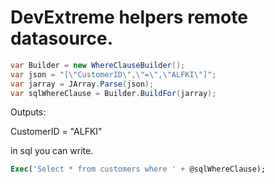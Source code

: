 # DevExtreme helpers remote datasource.


```csharp
var Builder = new WhereClauseBuilder();
var json = "[\"CustomerID\",\"=\",\"ALFKI\"]";
var jarray = JArray.Parse(json);
var sqlWhereClause = Builder.BuildFor(jarray);
```

Outputs:

CustomerID = "ALFKI"

in sql you can write.

```sql
Exec('Select * from customers where ' + @sqlWhereClause);
```
